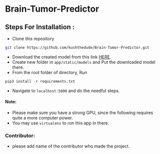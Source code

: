 # Brain-Tumor-Predictor

## Steps For Installation :

- Clone this repository
```sh
git clone https://github.com/kushthedude/Brain-Tumor-Predictor.git
```

- Download the created model from this link [HERE](https://drive.google.com/file/d/1U6o7FfR7Fue6ukIg_ciUoN0rjZs6QfrW/view).
- Create new folder in `app/static/models` and Put the downloaded model there.
- From the root folder of directory, Run 
```py
pip3 install -r requirements.txt
```
- Navigate to `localhost:5000` and do the needful steps.

#### Note:
- Please make sure you have a strong GPU, since the following requires quite a more computer power.
- You may use `virtualenv` to run this app in there.

### Contributor: 
- please add name of the contributor who made the project.  
